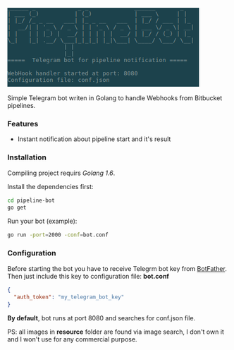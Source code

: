 ![logo](logo.png)

Simple Telegram bot writen in Golang to handle Webhooks from Bitbucket pipelines. 

### Features
  - Instant notification about pipeline start and it's result 

### Installation
Compiling project requirs _Golang 1.6_.

Install the dependencies first:

```sh
cd pipeline-bot
go get
```

Run your bot (example):
```sh
go run -port=2000 -conf=bot.conf
```

### Configuration
Before starting the bot you have to receive Telegrm bot key from [BotFather](https://core.telegram.org/bots). Then just include this key to configuration file:
**bot.conf**
~~~json
{
  "auth_token": "my_telegram_bot_key"
}
~~~

**By default**, bot runs at port 8080 and searches for conf.json file.

PS: all images in __resource__ folder are found via image search, I don't own it and I won't use for any commercial purpose.

